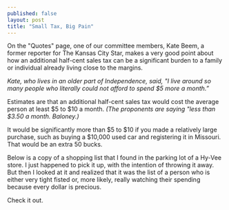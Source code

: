```yaml
---
published: false
layout: post
title: "Small Tax, Big Pain"
---
```


On the "Quotes" page, one of our committee members, Kate Beem, a former reporter for The Kansas City Star, makes a very good point about how an additional half-cent sales tax can be a significant burden to a family or individual already living close to the margins. 

_Kate, who lives in an older part of Independence, said, "I live around so many people who literally could not afford to spend $5 more a month.”_

Estimates are that an additional half-cent sales tax would cost the average person at least $5 to $10 a month. _(The proponents are saying "less than $3.50 a month. Baloney.)_ 

It would be significantly more than $5 to $10 if you made a relatively large purchase, such as buying a $10,000 used car and registering it in Missouri. That would be an extra 50 bucks.

Below is a copy of a shopping list that I found in the parking lot of a Hy-Vee store. I just happened to pick it up, with the intention of throwing it away. But then I looked at it and realized that it was the list of a person who is either very tight fisted or, more likely, really watching their spending because every dollar is precious.

Check it out.